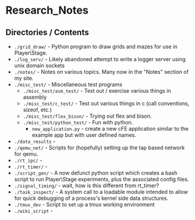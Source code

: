 Research_Notes
==============

## Directories / Contents
* `./grid_draw/` - Python program to draw grids and mazes for use in Player\Stage.
* `./log_serv/` - Likely abandoned attempt to write a logger server using unix domain sockets
* `./notes/` - Notes on various topics. Many now in the "Notes" section of my site.
* `./misc_test/` - Miscellaneous test programs
  * `./misc_test/asm_test/` - Test out / exercise various things in assembly
  * `./misc_test/c_test/` - Test out various things in c (call conventions, sizeof, etc.)
  * `./misc_test/flex_bison/` - Trying out flex and bison.
  * `./misc_test/python_test/` - Fun with python.
    * `new_application.py` - create a new cFE application similar to the example app but with user defined names.
* `./data_results` - 
* `./qemu_net/` - Scripts for (hopefully) setting up the tap based network for qemu.
* `./rt_ipc/` - 
* `./rt_timer/` - 
* `./script_gen/` - A now defunct python script which creates a bash script to run Player\Stage experiments, plus the associated config files.
* `./signal_timing/` - wait, how is this different from rt_timer?
* `./task_inspect/` - A system call to a loadable module intended to allow for quick debugging of a process's kernel side data structures.
* `./tmux_dev` - Script to set up a tmux working environment
* `./wiki_script` - 
